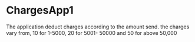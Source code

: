 # ChargesApp1
The application deduct charges according to the amount send. the charges vary from, 10  for 1-5000, 20 for 5001- 50000 and 50 for above 50,000
